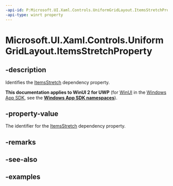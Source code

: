 ```yaml
---
-api-id: P:Microsoft.UI.Xaml.Controls.UniformGridLayout.ItemsStretchProperty
-api-type: winrt property
---
```


# Microsoft.UI.Xaml.Controls.UniformGridLayout.ItemsStretchProperty

<!--
public static Windows.UI.Xaml.DependencyProperty ItemsStretchProperty { get; }
-->

## -description

Identifies the [ItemsStretch](uniformgridlayout_itemsstretch.md) dependency property.

**This documentation applies to WinUI 2 for UWP** (for [WinUI](/windows/apps/winui/winui3/) in the [Windows App SDK](/windows/apps/windows-app-sdk/), see the **[Windows App SDK namespaces](/windows/windows-app-sdk/api/winrt/)**).

## -property-value

The identifier for the [ItemsStretch](uniformgridlayout_itemsstretch.md) dependency property.

## -remarks

## -see-also

## -examples

